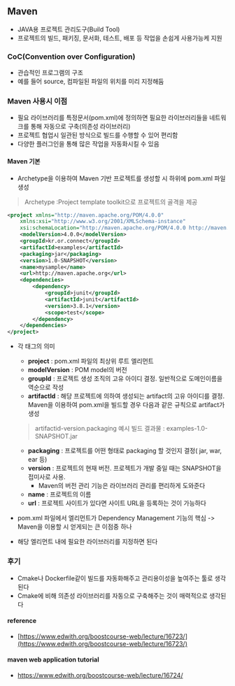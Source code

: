 ## Maven

- JAVA용 프로젝트 관리도구(Build Tool)
-  프로젝트의 빌드, 패키징, 문서화, 테스트, 배포 등 작업을 손쉽게 사용가능케 지원

### CoC(Convention over Configuration)
- 관습적인 프로그램의 구조
- 예를 들어 source, 컴파일된 파일의 위치를 미리 지정해둠

### Maven 사용시 이점
- 필요 라이브러리를 특정문서(pom.xml)에 정의하면 필요한 라이브러리들을 네트워크를 통해 자동으로 구축(의존성 라이브러리)
- 프로젝트 협업시 일관된 방식으로 빌드를 수행할 수 있어 편리함
- 다양한 플러그인을 통해 많은 작업을 자동화시킬 수 있음

#### Maven 기본
- Archetype을 이용하여 Maven 기반 프로젝트를 생성할 시 하위에 pom.xml 파일 생성
> Archetype :Project template toolkit으로 프로젝트의 골격을 제공
```xml
<project xmlns="http://maven.apache.org/POM/4.0.0"
    xmlns:xsi="http://www.w3.org/2001/XMLSchema-instance"
    xsi:schemaLocation="http://maven.apache.org/POM/4.0.0 http://maven.apache.org/maven-v4_0_0.xsd">
    <modelVersion>4.0.0</modelVersion>
    <groupId>kr.or.connect</groupId>
    <artifactId>examples</artifactId>
    <packaging>jar</packaging>
    <version>1.0-SNAPSHOT</version>
    <name>mysample</name>
    <url>http://maven.apache.org</url>
    <dependencies>
        <dependency>
            <groupId>junit</groupId>
            <artifactId>junit</artifactId>
            <version>3.8.1</version>
            <scope>test</scope>
        </dependency>
    </dependencies>
</project>
```
- 각 태그의 의미
	- **project** : pom.xml 파일의 최상위 루트 엘리먼트
	- **modelVersion** : POM model의 버전
	-  **groupId**  : 프로젝트 생성 조직의 고유 아이디 결정. 일반적으로 도메인이름을 역순으로 작성
	-   **artifactId**  : 해당 프로젝트에 의하여 생성되는 artifact의 고유 아이디를 결정. Maven을 이용하여 pom.xml을 빌드할 경우 다음과 같은 규칙으로 artifact가 생성
	> artifactid-version.packaging
	예시 빌드 결과물 : examples-1.0-SNAPSHOT.jar	    
	-   **packaging**  : 프로젝트를 어떤 형태로 packaging 할 것인지 결정( jar, war, ear 등) 
	-   **version**  : 프로젝트의 현재 버전. 프로젝트가 개발 중일 때는 SNAPSHOT을 접미사로 사용. 
		- Maven의 버전 관리 기능은 라이브러리 관리를 편리하게 도와준다 
	-   **name**  : 프로젝트의 이름  
	-   **url**  : 프로젝트 사이트가 있다면 사이트 URL을 등록하는 것이 가능하다

- pom.xml 파일에서 <dependencies/> 엘리먼트가 Dependency Management 기능의 핵심 -> Maven을 이용할 시 얻게되는 큰 이점중 하나
- 해당 엘리먼트 내에 필요한 라이브러리를 지정하면 된다

### 후기
- Cmake나 Dockerfile같이 빌드를 자동화해주고 관리용이성을 높여주는 툴로 생각된다
- Cmake에 비해 의존성 라이브러리를 자동으로 구축해주는 것이 매력적으로 생각된다

#### reference
- [https://www.edwith.org/boostcourse-web/lecture/16723/](https://www.edwith.org/boostcourse-web/lecture/16723/)

#### maven web application tutorial
- https://www.edwith.org/boostcourse-web/lecture/16724/
